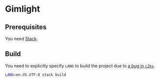 # Gimlight

## Prerequisites

You need [Stack](https://docs.haskellstack.org/en/stable/).

## Build

You need to explicitly specify `LANG` to build the project due to [a bug in `c2hs`](https://github.com/haskell/c2hs/issues/238).

```bash
LANG=en.US.UTF-8 stack build
```
